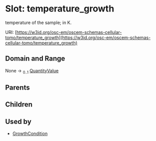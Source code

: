 
# Slot: temperature_growth

temperature of the sample; in K.

URI: [https://w3id.org/osc-em/oscem-schemas-cellular-tomo/temperature_growth](https://w3id.org/osc-em/oscem-schemas-cellular-tomo/temperature_growth)


## Domain and Range

None &#8594;  <sub>0..1</sub> [QuantityValue](QuantityValue.md)

## Parents


## Children


## Used by

 * [GrowthCondition](GrowthCondition.md)

